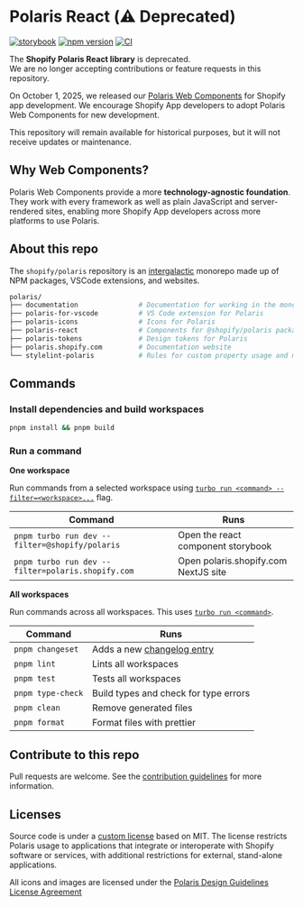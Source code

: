# Polaris React (⚠️ Deprecated)

[![storybook](https://shields.io/badge/storybook-grey?logo=storybook&style=flat)](https://storybook.polaris.shopify.dev) [![npm version](https://img.shields.io/npm/v/@shopify/polaris.svg?label=@shopify/polaris)](https://www.npmjs.com/package/@shopify/polaris) [![CI](https://github.com/shopify/polaris/workflows/CI/badge.svg)](https://github.com/Shopify/polaris/actions?query=branch%3Amain)

The **Shopify Polaris React library** is deprecated.  
We are no longer accepting contributions or feature requests in this repository.

On October 1, 2025, we released our [Polaris Web Components](https://shopify.dev/docs/api/app-home/polaris-web-components) for Shopify app development. We encourage Shopify App developers to adopt Polaris Web Components for new development.

This repository will remain available for historical purposes, but it will not receive updates or maintenance.

## Why Web Components?

Polaris Web Components provide a more **technology-agnostic foundation**.  
They work with every framework as well as plain JavaScript and server-rendered sites, enabling more Shopify App developers across more platforms to use Polaris.


## About this repo

The `shopify/polaris` repository is an [intergalactic](https://www.youtube.com/watch?v=qORYO0atB6g) monorepo made up of NPM packages, VSCode extensions, and websites.

```sh
polaris/
├── documentation               # Documentation for working in the monorepo
├── polaris-for-vscode          # VS Code extension for Polaris
├── polaris-icons               # Icons for Polaris
├── polaris-react               # Components for @shopify/polaris package
├── polaris-tokens              # Design tokens for Polaris
├── polaris.shopify.com         # Documentation website
└── stylelint-polaris           # Rules for custom property usage and mainline coverage
```

## Commands

### Install dependencies and build workspaces

```sh
pnpm install && pnpm build
```

### Run a command

**One workspace**

Run commands from a selected workspace using [`turbo run <command> --filter=<workspace>...`](https://turborepo.org/docs/core-concepts/filtering) flag.

| Command                                           | Runs                                 |
| ------------------------------------------------- | ------------------------------------ |
| `pnpm turbo run dev --filter=@shopify/polaris`    | Open the react component storybook   |
| `pnpm turbo run dev --filter=polaris.shopify.com` | Open polaris.shopify.com NextJS site |

**All workspaces**

Run commands across all workspaces. This uses [`turbo run <command>`](https://turborepo.org/docs/reference/command-line-reference#turbo-run-task).

| Command           | Runs                                                                                                                  |
| ----------------- | --------------------------------------------------------------------------------------------------------------------- |
| `pnpm changeset`  | Adds a new [changelog entry](https://github.com/Shopify/polaris/blob/main/.github/CONTRIBUTING.md#adding-a-changeset) |
| `pnpm lint`       | Lints all workspaces                                                                                                  |
| `pnpm test`       | Tests all workspaces                                                                                                  |
| `pnpm type-check` | Build types and check for type errors                                                                                 |
| `pnpm clean`      | Remove generated files                                                                                                |
| `pnpm format`     | Format files with prettier                                                                                            |

## Contribute to this repo

Pull requests are welcome. See the [contribution guidelines](https://github.com/Shopify/polaris/blob/main/.github/CONTRIBUTING.md) for more information.

## Licenses

Source code is under a [custom license](https://github.com/Shopify/polaris/blob/main/LICENSE.md) based on MIT. The license restricts Polaris usage to applications that integrate or interoperate with Shopify software or services, with additional restrictions for external, stand-alone applications.

All icons and images are licensed under the [Polaris Design Guidelines License Agreement](https://polaris.shopify.com/legal/license)
